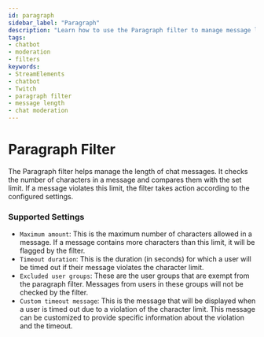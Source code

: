 ```yaml
---
id: paragraph
sidebar_label: "Paragraph"
description: "Learn how to use the Paragraph filter to manage message length in your Twitch chat using StreamElements Chatbot. Configure character limits, timeout durations, and custom messages."
tags:
- chatbot
- moderation
- filters
keywords:
- StreamElements
- chatbot
- Twitch
- paragraph filter
- message length
- chat moderation
---
```


# Paragraph Filter

The Paragraph filter helps manage the length of chat messages. It checks the number of characters in a message and compares them with the set limit. If a message violates this limit, the filter takes action according to the configured settings.

### Supported Settings

- `Maximum amount`: This is the maximum number of characters allowed in a message. If a message contains more characters than this limit, it will be flagged by the filter.
- `Timeout duration`: This is the duration (in seconds) for which a user will be timed out if their message violates the character limit.
- `Excluded user groups`: These are the user groups that are exempt from the paragraph filter. Messages from users in these groups will not be checked by the filter.
- `Custom timeout message`: This is the message that will be displayed when a user is timed out due to a violation of the character limit. This message can be customized to provide specific information about the violation and the timeout.
